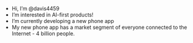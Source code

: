 - Hi, I’m @davis4459 
- I’m interested in  AI-first products!
- I’m currently developing a new phone app
- My new phone app has a market segment of everyone connected to the Internet - 4 billion people.


<!---
davis4459/davis4459 is a special repository because its `README.md` (this file) appears on your GitHub profile.
You can click the Preview link to take a look at your changes.
--->
